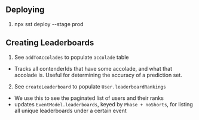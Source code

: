 ## Deploying
1. npx sst deploy --stage prod

## Creating Leaderboards
1. See `addToAccolades` to populate `accolade` table
* Tracks all contenderIds that have some accolade, and what that accolade is. Useful for determining the accuracy of a prediction set.
2. See `createLeaderboard` to populate `User.leaderboardRankings`
* We use this to see the paginated list of users and their ranks
* updates `EventModel.leaderboards`, keyed by `Phase + noShorts`, for listing all unique leaderboards under a certain event